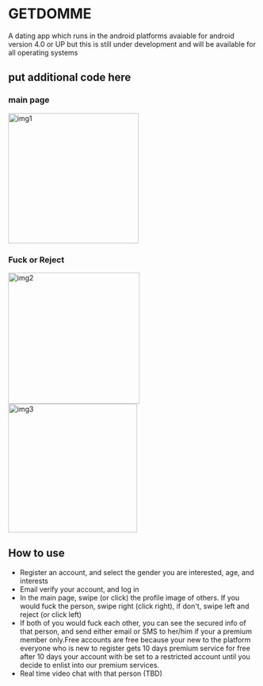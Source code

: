 # GETDOMME
A  dating app which runs in the android platforms avaiable for android version 4.0 or UP but this is still under development and will be available for all operating systems 

## put additional code here 

### main page
<img width="263" alt="img1" src="https://user-images.githubusercontent.com/19808690/41212921-6bb685ce-6cf6-11e8-96bb-2de0fd5d43bb.png">

### Fuck or Reject 
<img width="265" alt="img2" src="https://user-images.githubusercontent.com/19808690/41212929-7d233b72-6cf6-11e8-9cde-0fac96636a9f.png">
<img width="260" alt="img3" src="https://user-images.githubusercontent.com/19808690/41212931-8574a5f4-6cf6-11e8-8ce8-f9ff59b4cdaa.png">

## How to use
- Register an account, and select the gender you are interested, age, and interests
- Email verify your account, and log in
- In the main page, swipe (or click) the profile image of others. If you would fuck the person, swipe right (click right), if don't, swipe left and reject (or click left)
- If both of you would fuck each other, you can see the secured info of that person, and send either email or SMS to her/him if your a premium member only.Free accounts are free because your new to the platform everyone who is new to register gets 10 days premium service for free after 10 days your account with be set to a restricted account until you decide to enlist into our premium services.
- Real time video chat with that person (TBD)
